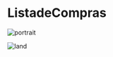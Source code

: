 # ListadeCompras

![portrait](https://user-images.githubusercontent.com/32401282/31037726-d23a416c-a548-11e7-895f-25eedc7ab9b9.png)

![land](https://user-images.githubusercontent.com/32401282/31037724-d21e441c-a548-11e7-9a8f-1364d4ee2051.png)
